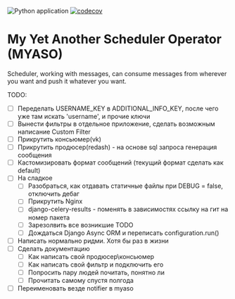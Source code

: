 ![Python application](https://github.com/HagasSaan/notifier/workflows/Python%20application/badge.svg)
[![codecov](https://codecov.io/gh/HagasSaan/notifier/branch/master/graph/badge.svg)](https://codecov.io/gh/HagasSaan/notifier)

# My Yet Another Scheduler Operator (MYASO)
Scheduler, working with messages, can consume messages from wherever you want and push it whatever you want.


TODO:

- [ ] Переделать USERNAME_KEY в ADDITIONAL_INFO_KEY, после чего уже там искать 'username', и прочие ключи
- [ ] Вынести фильтры в отдельное приложение, сделать возможным написание Custom Filter
- [ ] Прикрутить консьюмер(vk)
- [ ] Прикрутить продюсер(redash) - на основе sql запроса генерация сообщения
- [ ] Кастомизировать формат сообщений (текущий формат сделать как default)
- [ ] На сладкое
    - [ ] Разобраться, как отдавать статичные файлы при DEBUG = false, отключить дебаг
    - [ ] Прикрутить Nginx
    - [ ] django-celery-results - поменять в зависимостях ссылку на гит на номер пакета
    - [ ] Зарезолвить все возникшие TODO
    - [ ] Дождаться Django Async ORM и переписать configuration.run()
- [ ] Написать нормально ридми. Хотя бы раз в жизни
- [ ] Сделать документацию
    - [ ] Как написать свой продюсер\консьюмер
    - [ ] Как написать свой фильтр и подключить его
    - [ ] Попросить пару людей почитать, понятно ли
    - [ ] Прочитать самому спустя полгода
- [ ] Переименовать везде notifier в myaso
